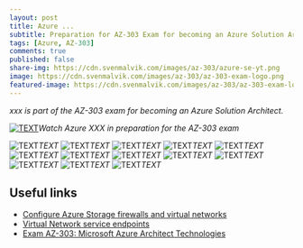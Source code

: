 ```yaml
---
layout: post
title: Azure ...
subtitle: Preparation for AZ-303 Exam for becoming an Azure Solution Architect
tags: [Azure, AZ-303]
comments: true
published: false
share-img: https://cdn.svenmalvik.com/images/az-303/azure-se-yt.png
image: https://cdn.svenmalvik.com/images/az-303/az-303-exam-logo.png
featured-image: https://cdn.svenmalvik.com/images/az-303/az-303-exam-logo.png
---
```


*xxx is part of the AZ-303 exam for becoming an Azure Solution Architect.*

[![TEXT](https://cdn.svenmalvik.com/images/az-303/azure-se-yt.jpg "AZ-303: Azure ...")](https://www.youtube.com/watch?v=w1Sx9Jcwa0k)*Watch Azure XXX in preparation for the AZ-303 exam*

![TEXT](https://cdn.svenmalvik.com/images/az-303/az-303-sc-0.jpg)*TEXT*
![TEXT](https://cdn.svenmalvik.com/images/az-303/az-303-sc-1.jpg)*TEXT*
![TEXT](https://cdn.svenmalvik.com/images/az-303/az-303-sc-2.jpg)*TEXT*
![TEXT](https://cdn.svenmalvik.com/images/az-303/az-303-sc-3.jpg)*TEXT*
![TEXT](https://cdn.svenmalvik.com/images/az-303/az-303-sc-4.jpg)*TEXT*
![TEXT](https://cdn.svenmalvik.com/images/az-303/az-303-sc-5.jpg)*TEXT*
![TEXT](https://cdn.svenmalvik.com/images/az-303/az-303-sc-6.jpg)*TEXT*
![TEXT](https://cdn.svenmalvik.com/images/az-303/az-303-sc-7.jpg)*TEXT*
![TEXT](https://cdn.svenmalvik.com/images/az-303/az-303-sc-8.jpg)*TEXT*
![TEXT](https://cdn.svenmalvik.com/images/az-303/az-303-sc-9.jpg)*TEXT*
![TEXT](https://cdn.svenmalvik.com/images/az-303/az-303-sc-10.jpg)*TEXT*
![TEXT](https://cdn.svenmalvik.com/images/az-303/az-303-sc-11.jpg)*TEXT*
![TEXT](https://cdn.svenmalvik.com/images/az-303/az-303-sc-12.jpg)*TEXT*


## Useful links

- [Configure Azure Storage firewalls and virtual networks](https://docs.microsoft.com/en-us/azure/storage/common/storage-network-security?toc=/azure/virtual-network/toc.json#grant-access-from-a-virtual-network?WT.mc_id=AZ-MVP-5004080)
- [Virtual Network service endpoints](https://docs.microsoft.com/en-us/azure/virtual-network/virtual-network-service-endpoints-overview?WT.mc_id=AZ-MVP-5004080)
- [Exam AZ-303: Microsoft Azure Architect Technologies](https://docs.microsoft.com/en-us/learn/certifications/exams/az-303?WT.mc_id=AZ-MVP-5004080)